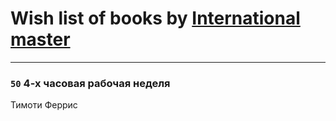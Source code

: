 # Wish list of books by [International master](http://vk.com/id74140988)
---

### `50` 4-х часовая рабочая неделя
Тимоти Феррис

